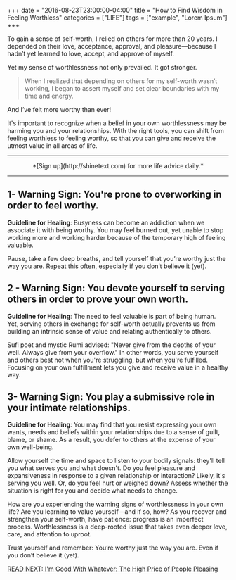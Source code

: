 +++
  date = "2016-08-23T23:00:00-04:00"
  title = "How to Find Wisdom in Feeling Worthless"
  categories = ["LIFE"]
  tags = ["example", "Lorem Ipsum"]
+++



To gain a sense of self-worth, I relied on others for more than 20 years. I depended on their love, acceptance, approval, and pleasure—because I hadn’t yet learned to love, accept, and approve of myself.

Yet my sense of worthlessness not only prevailed. It got stronger. 

> When I realized that depending on others for my self-worth wasn’t working, I began to assert myself and set clear boundaries with my time and energy. 

And I’ve felt more worthy than ever!

It's important to recognize when a belief in your own worthlessness may be harming you and your relationships. With the right tools, you can shift from feeling worthless to feeling worthy, so that you can give and receive the utmost value in all areas of life. 

---

<center>*[Sign up](http://shinetext.com) for more life advice daily.* </center>

---


## 1- __Warning Sign__: You're prone to overworking in order to feel worthy.

  __Guideline for Healing__: Busyness can become an addiction when we associate it with being worthy. You may feel burned out, yet unable to stop working more and working harder because of the temporary high of feeling valuable.

  Pause, take a few deep breaths, and tell yourself that you’re worthy just the way you are. Repeat this often, especially if you don’t believe it (yet).

## 2 - __Warning Sign__: You devote yourself to serving others in order to prove your own worth.

  __Guideline for Healing__: The need to feel valuable is part of being human. Yet, serving others in exchange for self-worth actually prevents us from building an intrinsic sense of value and relating authentically to others.

  Sufi poet and mystic Rumi advised: "Never give from the depths of your well. Always give from your overflow." In other words, you serve yourself and others best not when you're struggling, but when you're fulfilled. Focusing on your own fulfillment lets you give and receive value in a healthy way.

## 3- __Warning Sign__: You play a submissive role in your intimate relationships. 

  __Guideline for Healing__: You may find that you resist expressing your own wants, needs and beliefs within your relationships due to a sense of guilt, blame, or shame. As a result, you defer to others at the expense of your own well-being. 

  Allow yourself the time and space to listen to your bodily signals: they'll tell you what serves you and what doesn't. Do you feel pleasure and expansiveness in response to a given relationship or interaction? Likely, it's serving you well. Or, do you feel hurt or weighed down? Assess whether the situation is right for you and decide what needs to change. 

How are you experiencing the warning signs of worthlessness in your own life? Are you learning to value yourself—and if so, how? As you recover and strengthen your self-worth, have patience: progress is an imperfect process. Worthlessness is a deep-rooted issue that takes even deeper love, care, and attention to uproot.

Trust yourself and remember: You’re worthy just the way you are. Even if you don’t believe it (yet). 

[READ NEXT: I'm Good With Whatever: The High Price of People Pleasing](http://advice.shinetext.com/articles/im-good-with-whatever-the-high-price-of-people-pleasing/)

<div class="pubexchange_module" id="pubexchange_below_content" data-pubexchange-module-id="2323"></div>

<script>(function(w, d, s, id) {
  w.PUBX=w.PUBX || {pub: "shine_text", discover: false, lazy: true};
  var js, pjs = d.getElementsByTagName(s)[0];
  if (d.getElementById(id)) return;
  js = d.createElement(s); js.id = id; js.async = true;
  js.src = "//main.pubexchange.com/loader.min.js";
  pjs.parentNode.insertBefore(js, pjs);
}(window, document, "script", "pubexchange-jssdk"));</script>
